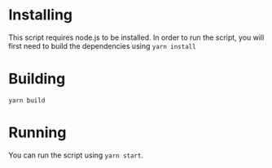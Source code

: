 # Installing

This script requires node.js to be installed.
In order to run the script, you will first need to build the dependencies using `yarn install`

# Building

`yarn build`

# Running

You can run the script using `yarn start`.
